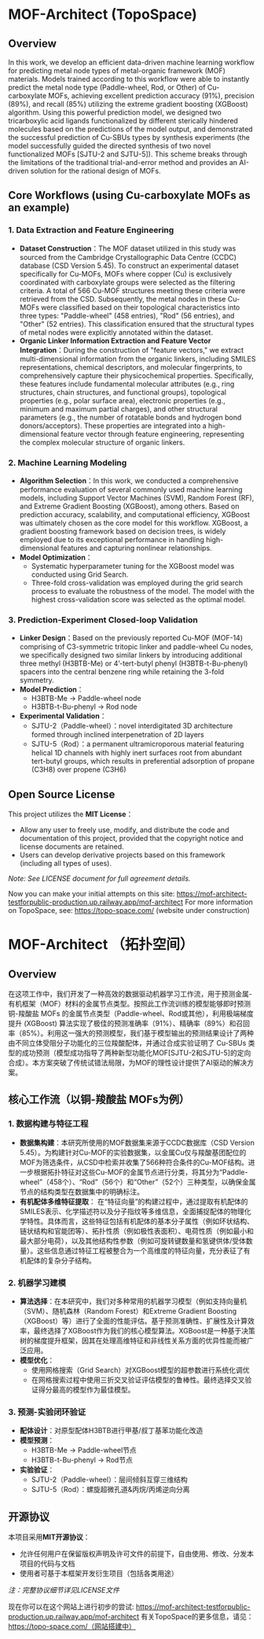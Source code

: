 # MOF-Architect (TopoSpace)

## Overview

In this work, we develop an efficient data-driven machine learning workflow for predicting metal node types of metal-organic framework (MOF) materials. Models trained according to this workflow were able to instantly predict the metal node type (Paddle-wheel, Rod, or Other) of Cu-carboxylate MOFs, achieving excellent prediction accuracy (91%), precision (89%), and recall (85%) utilizing the extreme gradient boosting (XGBoost) algorithm. Using this powerful prediction model, we designed two tricarboxylic acid ligands functionalized by different sterically hindered molecules based on the predictions of the model output, and demonstrated the successful prediction of Cu-SBUs types by synthesis experiments (the model successfully guided the directed synthesis of two novel functionalized MOFs [SJTU-2 and SJTU-5]). This scheme breaks through the limitations of the traditional trial-and-error method and provides an AI-driven solution for the rational design of MOFs.

## Core Workflows (using Cu-carboxylate MOFs as an example)

### 1. Data Extraction and Feature Engineering
- ​**Dataset Construction**：The MOF dataset utilized in this study was sourced from the Cambridge Crystallographic Data Centre (CCDC) database (CSD Version 5.45). To construct an experimental dataset specifically for Cu-MOFs, MOFs where copper (Cu) is exclusively coordinated with carboxylate groups were selected as the filtering criteria. A total of 566 Cu-MOF structures meeting these criteria were retrieved from the CSD. Subsequently, the metal nodes in these Cu-MOFs were classified based on their topological characteristics into three types: "Paddle-wheel" (458 entries), "Rod" (56 entries), and "Other" (52 entries). This classification ensured that the structural types of metal nodes were explicitly annotated within the dataset.
- ​**Organic Linker Information Extraction and Feature Vector Integration**：During the construction of "feature vectors," we extract multi-dimensional information from the organic linkers, including SMILES representations, chemical descriptors, and molecular fingerprints, to comprehensively capture their physicochemical properties. Specifically, these features include fundamental molecular attributes (e.g., ring structures, chain structures, and functional groups), topological properties (e.g., polar surface area), electronic properties (e.g., minimum and maximum partial charges), and other structural parameters (e.g., the number of rotatable bonds and hydrogen bond donors/acceptors). These properties are integrated into a high-dimensional feature vector through feature engineering, representing the complex molecular structure of organic linkers.

### 2. Machine Learning Modeling
- ​**Algorithm Selection**：In this work, we conducted a comprehensive performance evaluation of several commonly used machine learning models, including Support Vector Machines (SVM), Random Forest (RF), and Extreme Gradient Boosting (XGBoost), among others. Based on prediction accuracy, scalability, and computational efficiency, XGBoost was ultimately chosen as the core model for this workflow. XGBoost, a gradient boosting framework based on decision trees, is widely employed due to its exceptional performance in handling high-dimensional features and capturing nonlinear relationships.
- ​**Model Optimization**：
  - Systematic hyperparameter tuning for the XGBoost model was conducted using Grid Search.
  - Three-fold cross-validation was employed during the grid search process to evaluate the robustness of the model. The model with the highest cross-validation score was selected as the optimal model.

### 3. Prediction-Experiment Closed-loop Validation
- ​**Linker Design**：Based on the previously reported Cu-MOF (MOF-14) comprising of C3-symmetric tritopic linker and paddle-wheel Cu nodes, we specifically designed two similar linkers by introducing additional three methyl (H3BTB-Me) or 4’-tert-butyl phenyl (H3BTB-t-Bu-phenyl) spacers into the central benzene ring while retaining the 3-fold symmetry.
- ​**Model Prediction**：
  - H3BTB-Me → Paddle-wheel node
  - H3BTB-t-Bu-phenyl → Rod node
- ​**Experimental Validation**：
  - SJTU-2（Paddle-wheel）：novel interdigitated 3D architecture formed through inclined interpenetration of 2D layers
  - SJTU-5（Rod）：a permanent ultramicroporous material featuring helical 1D channels with highly inert surfaces root from abundant tert-butyl groups, which results in preferential adsorption of propane (C3H8) over propene (C3H6)

## Open Source License
This project utilizes the **MIT License**：
- Allow any user to freely use, modify, and distribute the code and documentation of this project, provided that the copyright notice and license documents are retained.
- Users can develop derivative projects based on this framework (including all types of uses).

*Note: See LICENSE document for full agreement details.*

Now you can make your initial attempts on this site: https://mof-architect-testforpublic-production.up.railway.app/mof-architect
For more information on TopoSpace, see: https://topo-space.com/ (website under construction)

# MOF-Architect （拓扑空间）

## Overview

在这项工作中，我们开发了一种高效的数据驱动机器学习工作流，用于预测金属-有机框架（MOF）材料的金属节点类型。按照此工作流训练的模型能够即时预测铜-羧酸盐 MOFs 的金属节点类型（Paddle-wheel、Rod或其他），利用极端梯度提升 (XGBoost) 算法实现了极佳的预测准确率（91%）、精确率（89%）和召回率（85%）。利用这一强大的预测模型，我们基于模型输出的预测结果设计了两种由不同立体受阻分子功能化的三位羧酸配体，并通过合成实验证明了 Cu-SBUs 类型的成功预测（模型成功指导了两种新型功能化MOF[SJTU-2和SJTU-5]的定向合成）。本方案突破了传统试错法局限，为MOF的理性设计提供了AI驱动的解决方案。

## 核心工作流（以铜-羧酸盐 MOFs为例）

### 1. 数据构建与特征工程
- ​**数据集构建**：本研究所使用的MOF数据集来源于CCDC数据库（CSD Version 5.45）。为构建针对Cu-MOF的实验数据集，以金属Cu仅与羧酸基团配位的MOF为筛选条件，从CSD中检索并收集了566种符合条件的Cu-MOF结构。进一步根据拓扑特征对这些Cu-MOF的金属节点进行分类，将其分为“Paddle-wheel”（458个）、“Rod”（56个）和“Other”（52个）三种类型，以确保金属节点的结构类型在数据集中的明确标注。
- ​**有机配体多维特征提取**：
在“特征向量”的构建过程中，通过提取有机配体的SMILES表示、化学描述符以及分子指纹等多维信息，全面捕捉配体的物理化学特性。具体而言，这些特征包括有机配体的基本分子属性（例如环状结构、链状结构和官能团等）、拓扑性质（例如极性表面积）、电荷性质（例如最小和最大部分电荷），以及其他结构性参数（例如可旋转键数量和氢键供体/受体数量）。这些信息通过特征工程被整合为一个高维度的特征向量，充分表征了有机配体的复杂分子结构。

### 2. 机器学习建模
- ​**算法选择**：在本研究中，我们对多种常用的机器学习模型（例如支持向量机（SVM）、随机森林（Random Forest）和Extreme Gradient Boosting（XGBoost）等）进行了全面的性能评估。基于预测准确性、扩展性及计算效率，最终选择了XGBoost作为我们的核心模型算法。XGBoost是一种基于决策树的梯度提升框架，因其在处理高维特征和非线性关系方面的优异性能而被广泛应用。
- ​**模型优化**：
  - 使用网格搜索（Grid Search）对XGBoost模型的超参数进行系统化调优
  - 在网格搜索过程中使用三折交叉验证评估模型的鲁棒性。最终选择交叉验证得分最高的模型作为最佳模型。

### 3. 预测-实验闭环验证
- ​**配体设计**：对原型配体H3BTB进行甲基/叔丁基苯功能化改造
- ​**模型预测**：
  - H3BTB-Me → Paddle-wheel节点
  - H3BTB-t-Bu-phenyl → Rod节点
- ​**实验验证**：
  - SJTU-2（Paddle-wheel）：层间倾斜互穿三维结构
  - SJTU-5（Rod）：螺旋超微孔道&丙烷/丙烯逆向分离

## 开源协议
本项目采用**MIT开源协议**：
- 允许任何用户在保留版权声明及许可文件的前提下，自由使用、修改、分发本项目的代码与文档
- 使用者可基于本框架开发衍生项目（包括各类用途）

*注：完整协议细节详见LICENSE文件*

现在你可以在这个网站上进行初步的尝试: https://mof-architect-testforpublic-production.up.railway.app/mof-architect
有关TopoSpace的更多信息，请见：https://topo-space.com/（网站搭建中）
